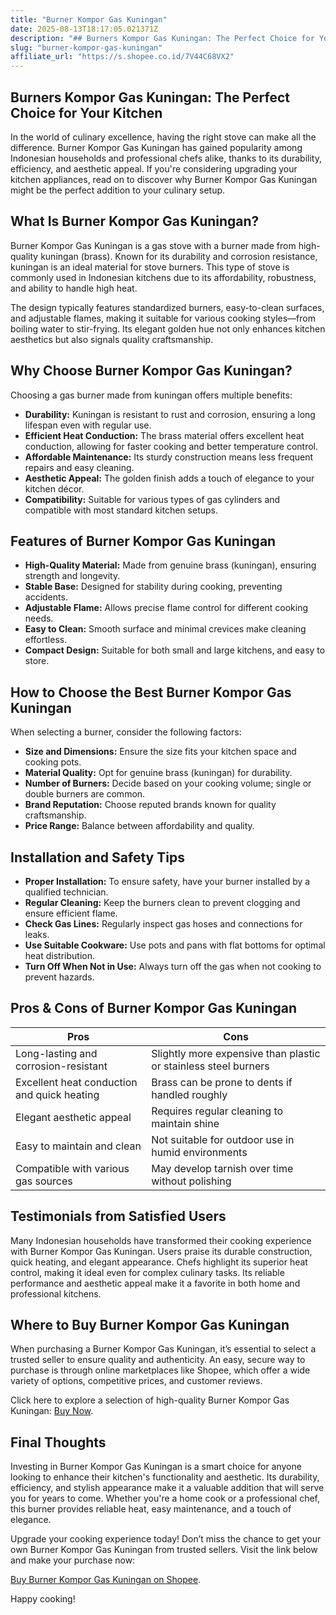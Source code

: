 ```yaml
---
title: "Burner Kompor Gas Kuningan"
date: 2025-08-13T18:17:05.021371Z
description: "## Burners Kompor Gas Kuningan: The Perfect Choice for Your Kitchen..."
slug: "burner-kompor-gas-kuningan"
affiliate_url: "https://s.shopee.co.id/7V44C68VX2"
---
```

## Burners Kompor Gas Kuningan: The Perfect Choice for Your Kitchen

In the world of culinary excellence, having the right stove can make all the difference. Burner Kompor Gas Kuningan has gained popularity among Indonesian households and professional chefs alike, thanks to its durability, efficiency, and aesthetic appeal. If you're considering upgrading your kitchen appliances, read on to discover why Burner Kompor Gas Kuningan might be the perfect addition to your culinary setup.

## What Is Burner Kompor Gas Kuningan?

Burner Kompor Gas Kuningan is a gas stove with a burner made from high-quality kuningan (brass). Known for its durability and corrosion resistance, kuningan is an ideal material for stove burners. This type of stove is commonly used in Indonesian kitchens due to its affordability, robustness, and ability to handle high heat.

The design typically features standardized burners, easy-to-clean surfaces, and adjustable flames, making it suitable for various cooking styles—from boiling water to stir-frying. Its elegant golden hue not only enhances kitchen aesthetics but also signals quality craftsmanship.

## Why Choose Burner Kompor Gas Kuningan?

Choosing a gas burner made from kuningan offers multiple benefits:

- **Durability:** Kuningan is resistant to rust and corrosion, ensuring a long lifespan even with regular use.
- **Efficient Heat Conduction:** The brass material offers excellent heat conduction, allowing for faster cooking and better temperature control.
- **Affordable Maintenance:** Its sturdy construction means less frequent repairs and easy cleaning.
- **Aesthetic Appeal:** The golden finish adds a touch of elegance to your kitchen décor.
- **Compatibility:** Suitable for various types of gas cylinders and compatible with most standard kitchen setups.

## Features of Burner Kompor Gas Kuningan

- **High-Quality Material:** Made from genuine brass (kuningan), ensuring strength and longevity.
- **Stable Base:** Designed for stability during cooking, preventing accidents.
- **Adjustable Flame:** Allows precise flame control for different cooking needs.
- **Easy to Clean:** Smooth surface and minimal crevices make cleaning effortless.
- **Compact Design:** Suitable for both small and large kitchens, and easy to store.

## How to Choose the Best Burner Kompor Gas Kuningan

When selecting a burner, consider the following factors:

- **Size and Dimensions:** Ensure the size fits your kitchen space and cooking pots.
- **Material Quality:** Opt for genuine brass (kuningan) for durability.
- **Number of Burners:** Decide based on your cooking volume; single or double burners are common.
- **Brand Reputation:** Choose reputed brands known for quality craftsmanship.
- **Price Range:** Balance between affordability and quality.

## Installation and Safety Tips

- **Proper Installation:** To ensure safety, have your burner installed by a qualified technician.
- **Regular Cleaning:** Keep the burners clean to prevent clogging and ensure efficient flame.
- **Check Gas Lines:** Regularly inspect gas hoses and connections for leaks.
- **Use Suitable Cookware:** Use pots and pans with flat bottoms for optimal heat distribution.
- **Turn Off When Not in Use:** Always turn off the gas when not cooking to prevent hazards.

## Pros & Cons of Burner Kompor Gas Kuningan

| Pros                                           | Cons                                               |
|------------------------------------------------|----------------------------------------------------|
| Long-lasting and corrosion-resistant         | Slightly more expensive than plastic or stainless steel burners |
| Excellent heat conduction and quick heating  | Brass can be prone to dents if handled roughly  |
| Elegant aesthetic appeal                     | Requires regular cleaning to maintain shine     |
| Easy to maintain and clean                   | Not suitable for outdoor use in humid environments |
| Compatible with various gas sources           | May develop tarnish over time without polishing |

## Testimonials from Satisfied Users

Many Indonesian households have transformed their cooking experience with Burner Kompor Gas Kuningan. Users praise its durable construction, quick heating, and elegant appearance. Chefs highlight its superior heat control, making it ideal even for complex culinary tasks. Its reliable performance and aesthetic appeal make it a favorite in both home and professional kitchens.

## Where to Buy Burner Kompor Gas Kuningan

When purchasing a Burner Kompor Gas Kuningan, it’s essential to select a trusted seller to ensure quality and authenticity. An easy, secure way to purchase is through online marketplaces like Shopee, which offer a wide variety of options, competitive prices, and customer reviews.

Click here to explore a selection of high-quality Burner Kompor Gas Kuningan: [Buy Now](https://s.shopee.co.id/7V44C68VX2).

## Final Thoughts

Investing in Burner Kompor Gas Kuningan is a smart choice for anyone looking to enhance their kitchen's functionality and aesthetic. Its durability, efficiency, and stylish appearance make it a valuable addition that will serve you for years to come. Whether you're a home cook or a professional chef, this burner provides reliable heat, easy maintenance, and a touch of elegance.

Upgrade your cooking experience today! Don’t miss the chance to get your own Burner Kompor Gas Kuningan from trusted sellers. Visit the link below and make your purchase now:

[Buy Burner Kompor Gas Kuningan on Shopee](https://s.shopee.co.id/7V44C68VX2).

Happy cooking!